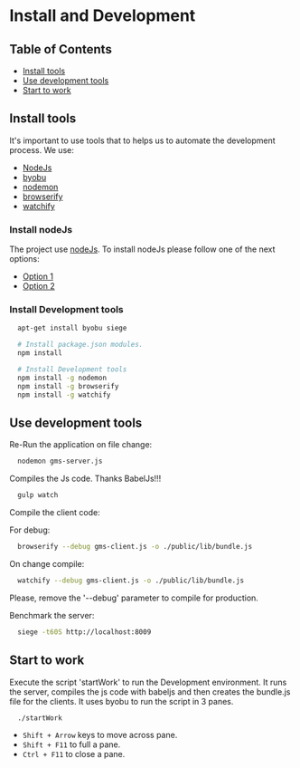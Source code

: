 # Install and Development

## Table of Contents

  - [Install tools](#install-tools)
  - [Use development tools](#use-development-tools)
  - [Start to work](#start-to-work)

## Install tools

  It's important to use tools that to helps us to automate the development process.
  We use:

  * [NodeJs](https://nodejs.org)
  * [byobu](http://byobu.co/)
  * [nodemon](http://nodemon.io/)
  * [browserify](http://browserify.org/)
  * [watchify](https://github.com/substack/watchify)

### Install nodeJs

  The project use [nodeJs](https://nodejs.org). To install nodeJs please follow one of the next options:

   * [Option 1](https://nodejs.org/en/download/package-manager/)
   * [Option 2](https://github.com/creationix/nvm)

### Install Development tools

  ```sh
    apt-get install byobu siege

    # Install package.json modules.
    npm install

    # Install Development tools
    npm install -g nodemon
    npm install -g browserify
    npm install -g watchify
  ```

## Use development tools

  Re-Run the application on file change:

  ```sh
    nodemon gms-server.js
  ```

  Compiles the Js code. Thanks BabelJs!!!

  ```sh
    gulp watch
  ```

  Compile the client code:

  For debug:
  ```sh
    browserify --debug gms-client.js -o ./public/lib/bundle.js
  ```
  On change compile:
  ```sh
    watchify --debug gms-client.js -o ./public/lib/bundle.js
  ```

  Please, remove the '--debug' parameter to compile for production.

  Benchmark the server:

  ```sh
    siege -t60S http://localhost:8009
  ```

## Start to work

  Execute the script 'startWork' to run the Development environment.
  It runs the server, compiles the js code with babeljs and then creates the bundle.js file for the clients.
  It uses byobu to run the script in 3 panes.

  ```sh
    ./startWork
  ```

   * ```Shift + Arrow``` keys to move across pane.
   * ```Shift + F11``` to full a pane.
   * ```Ctrl + F11``` to close a pane.
